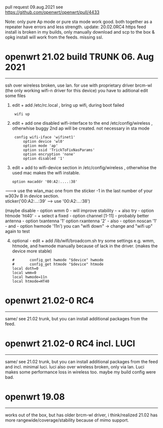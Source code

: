 pull request 09.aug.2021 see https://github.com/openwrt/openwrt/pull/4433

Note: only pure Ap mode or pure sta mode work good. both together as a repeater have errors and less strength.
update: 20.02.0RC4 https feed install is broken in my builds, only manually download and scp to the box & opkg install will work from the feeds. missing ssl.

# openwrt 21.02 build TRUNK 06. Aug 2021
---------------
ssh over wireless broken, use lan. for use with proprietary driver brcm-wl (the only working wifi-n driver for this device) you have to aditional edit some files

1. edit + add /etc/rc.local    , bring up wifi, during boot failed

        wifi up
   
2. edit + add one disabled wifi-interface to the end /etc/config/wireless , otherwhise buggy 2nd ap will be created. not necessary in sta mode

        config wifi-iface 'wifinet1'
            option device 'wl0'
            option mode 'ap'
            option ssid 'TrickToFixNasParams'
            option encryption 'none'
            option disabled '1'     
        
        
 3. edit + add to wifi-device section in /etc/config/wireless    , otherwhise the used mac makes the wifi instable.
 
        option macaddr '00:A2:....:38'    
 ---> use the wlan_mac one from the sticker -1 in the last number 
 of your w303v B in device section.       
 sticker('00:A2:...:39' --> use '00:A2:...:38')
        
 (maybe disable - option wmm 0 - will improve stability -  + also try  - option htmode 'ht40' -  + select a fixed - option channel [1-11] - probably better antenna   - option txantenna '1' option rxantenna '2' - also - option noscan '1'  - and - option hwmode '11n') you can "wifi down" -> change and "wifi up" again to test
 
 4. optional - edit + add /lib/wifi/broadcom.sh try some settings e.g. wmm, htmode, and hwmode manually because of lack in the driver. (makes the device more stable)

        #       config_get hwmode "$device" hwmode
        #       config_get htmode "$device" htmode
        local doth=0
        local wmm=0
        local hwmode=11n
        local htmode=HT40
        

# openwrt 21.02-0 RC4
------------------

same/ see 21.02 trunk, but you can install additional packages from the feed.

# openwrt 21.02-0 RC4 incl. LUCI
------------------

same/ see 21.02 trunk, but you can install additional packages from the feed and incl. minimal luci.
luci also over wireless broken, only via lan. Luci makes some performance loss in wireless too. maybe my build config were bad.

# openwrt 19.08
------------------

works out of the box, but has older brcm-wl driver, i think/realized 21.02 has more rangewide/coverage/stability because of mimo support.
